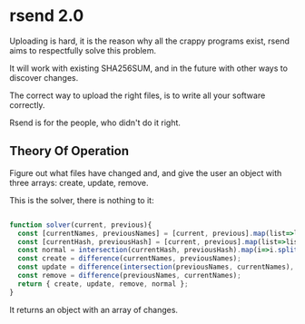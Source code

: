 # rsend 2.0

Uploading is hard, it is the reason why all the crappy programs exist,
rsend aims to respectfully solve this problem.

It will work with existing SHA256SUM,
and in the future with other ways to discover changes.

The correct way to upload the right files,
is to write all your software correctly.

Rsend is for the people,
who didn't do it right.

## Theory Of Operation

Figure out what files have changed and,
and give the user an object with three arrays: create, update, remove.

This is the solver, there is nothing to it:

```JavaScript

function solver(current, previous){
  const [currentNames, previousNames] = [current, previous].map(list=>list.map(i=>i[1]));
  const [currentHash, previousHash] = [current, previous].map(list=>list.map(i=>i.join('  ')))
  const normal = intersection(currentHash, previousHash).map(i=>i.split('  ')[1])
  const create = difference(currentNames, previousNames);
  const update = difference(intersection(previousNames, currentNames), normal);
  const remove = difference(previousNames, currentNames);
  return { create, update, remove, normal };
}

```

It returns an object with an array of changes.

